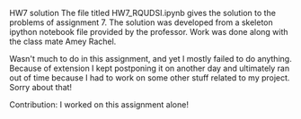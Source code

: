 HW7 solution
The file titled HW7_RQUDSI.ipynb gives the solution to the problems of assignment 7. The solution was developed from a skeleton ipython notebook file provided by the professor. Work was done along with the class mate Amey Rachel.

Wasn't much to do in this assignment, and yet I mostly failed to do anything. Because of extension I kept postponing it on another day and ultimately ran out of time because I had to work on some other stuff related to my project. Sorry about that!

Contribution: I worked on this assignment alone!
